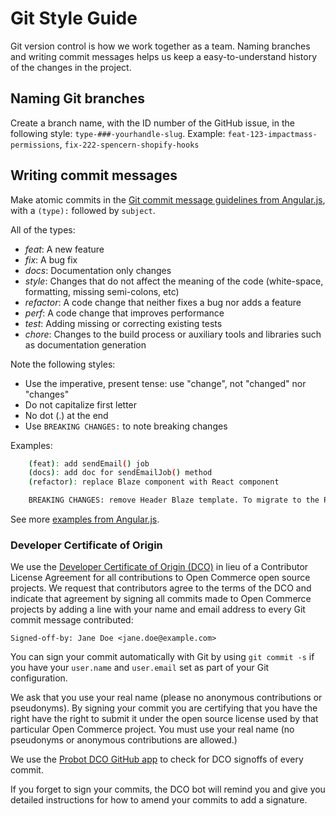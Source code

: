 # Git Style Guide

Git version control is how we work together as a team. Naming branches and writing commit messages helps us keep a easy-to-understand history of the changes in the project.

## Naming Git branches

Create a branch name, with the ID number of the GitHub issue, in the following style:
`type-###-yourhandle-slug`. Example: `feat-123-impactmass-permissions`, `fix-222-spencern-shopify-hooks`

## Writing commit messages

Make atomic commits in the [Git commit message guidelines from Angular.js](https://github.com/angular/angular.js/blob/master/DEVELOPERS.md#commits), with a `(type):` followed by `subject`.

All of the types:

- _feat_: A new feature
- _fix_: A bug fix
- _docs_: Documentation only changes
- _style_: Changes that do not affect the meaning of the code (white-space, formatting, missing semi-colons, etc)
- _refactor_: A code change that neither fixes a bug nor adds a feature
- _perf_: A code change that improves performance
- _test_: Adding missing or correcting existing tests
- _chore_: Changes to the build process or auxiliary tools and libraries such as documentation generation

Note the following styles:

- Use the imperative, present tense: use "change", not "changed" nor "changes"
- Do not capitalize first letter
- No dot (.) at the end
- Use `BREAKING CHANGES:` to note breaking changes

Examples:
```sh
    (feat): add sendEmail() job
    (docs): add doc for sendEmailJob() method
    (refactor): replace Blaze component with React component

    BREAKING CHANGES: remove Header Blaze template. To migrate to the React component, use HeaderComponent.
```
See more [examples from Angular.js](https://docs.google.com/document/d/1QrDFcIiPjSLDn3EL15IJygNPiHORgU1_OOAqWjiDU5Y/edit#heading=h.8sw072iehlhg).

### Developer Certificate of Origin
We use the [Developer Certificate of Origin (DCO)](https://developercertificate.org/) in lieu of a Contributor License Agreement for all contributions to Open Commerce open source projects. We request that contributors agree to the terms of the DCO and indicate that agreement by signing all commits made to Open Commerce projects by adding a line with your name and email address to every Git commit message contributed:
```
Signed-off-by: Jane Doe <jane.doe@example.com>
```

You can sign your commit automatically with Git by using `git commit -s` if you have your `user.name` and `user.email` set as part of your Git configuration.

We ask that you use your real name (please no anonymous contributions or pseudonyms). By signing your commit you are 
certifying that you have the right have the right to submit it under the open source license used by that particular Open Commerce project. You must use your real name (no pseudonyms or anonymous contributions are allowed.)

We use the [Probot DCO GitHub app](https://github.com/apps/dco) to check for DCO signoffs of every commit.

If you forget to sign your commits, the DCO bot will remind you and give you detailed instructions for how to amend your commits to add a signature.

